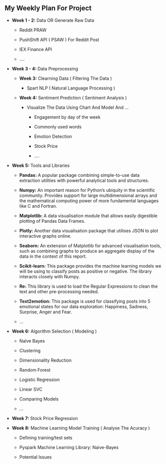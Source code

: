 ## My Weekly Plan For Project

* **Week 1 - 2:** Data OR Generate Raw Data

    + Reddit PRAW

    + PushShift API ( PSAW ) For Reddit Post

    + IEX Finance API

    + ....
 

* **Week 3 - 4:** Data Preprocessing

    - **Week 3:** Clearning Data ( Filtering The Data )

        + Spart NLP ( Natural Language Processing )

    - **Week 4:** Sentiment Prediction ( Sentiment Analysis )

        + Visualize The Data Using Chart And Model And ...

            + Engagement by day of the week

            + Commonly used words
            
            + Emotion Detection

            + Stock Price

            + ....

* **Week 5:** Tools and Libraries

    - **Pandas:** A popular package combining simple-to-use data extraction utilities with powerful analytical tools
    and structures.
    
    - **Numpy:** An important reason for Python’s ubiquity in the scientific community. Provides support for large
    multidimensional arrays and the mathematical computing power of more fundamental languages like C
    and Fortran.
    
    - **Matplotlib:** A data visualisation module that allows easily digestible plotting of Pandas Data Frames.
    
    - **Plotly:** Another data visualisation package that utilises JSON to plot interactive graphs online.
    
    - **Seaborn:** An extension of Matplotlib for advanced visualisation tools, such as combining graphs to
    produce an aggregate display of the data in the context of this report.
    
    - **Scikit-learn:** This package provides the machine learning models we will be using to classify posts as
    positive or negative. The library interacts closely with Numpy.
    
    - **Re:** This library is used to load the Regular Expressions to clean the text and other pre-processing needed.

    - **Text2emotion:** This package is used for classifying posts into 5 emotional states for our data exploration:
    Happiness, Sadness, Surprise, Anger and Fear.

    - ...

* **Week 6:** Algorithm Selection ( Modeling )

    - Naïve Bayes

    - Clustering

    - Dimensionality Reduction

    - Random Forest

    - Logistic Regression

    - Linear SVC

    - Comparing Models

    - ...

* **Week 7:** Stock Price Regression

* **Week 8:** Machine Learning Model Training ( Analyse The Acuracy )

    - Defining training/test sets

    - Pyspark Machine Learning Library: Naive-Bayes

    - Potential Issues
